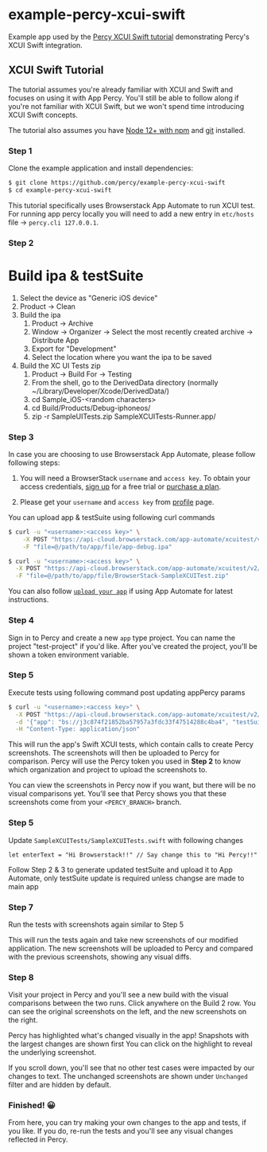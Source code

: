 # example-percy-xcui-swift
Example app used by the [Percy XCUI Swift tutorial](https://docs.percy.io/v2-app/docs/xcui-for-swift) demonstrating Percy's XCUI Swift integration.

## XCUI Swift Tutorial

The tutorial assumes you're already familiar with XCUI and Swift and focuses on using it with App Percy. You'll still
be able to follow along if you're not familiar with XCUI Swift, but we won't
spend time introducing XCUI Swift concepts.


The tutorial also assumes you have [Node 12+ with
npm](https://nodejs.org/en/download/) and
[git](https://git-scm.com/book/en/v2/Getting-Started-Installing-Git) installed.

### Step 1

Clone the example application and install dependencies:

```bash
$ git clone https://github.com/percy/example-percy-xcui-swift
$ cd example-percy-xcui-swift
```

This tutorial specifically uses Browserstack App Automate to run XCUI test. For running app percy locally you will need to add a new entry in `etc/hosts` file -> `percy.cli 127.0.0.1`.

### Step 2
# Build ipa & testSuite

1. Select the device as "Generic iOS device"
2. Product -> Clean
3. Build the ipa
	1. Product -> Archive
	2. Window -> Organizer -> Select the most recently created archive -> Distribute App
	3. Export for "Development"
	4. Select the location where you want the ipa to be saved
4. Build the XC UI Tests zip
	1. Product -> Build For -> Testing
	2. From the shell, go to the DerivedData directory (normally ~/Library/Developer/Xcode/DerivedData/)
	3. cd Sample_iOS-&lt;random characters&gt;
	4. cd Build/Products/Debug-iphoneos/
	5. zip -r SampleUITests.zip SampleXCUITests-Runner.app/

### Step 3

In case you are choosing to use Browserstack App Automate, please follow following steps:

1. You will need a BrowserStack `username` and `access key`. To obtain your access credentials, [sign up](https://www.browserstack.com/users/sign_up?utm_campaign=Search-Brand-India&utm_source=google&utm_medium=cpc&utm_content=609922405128&utm_term=browserstack) for a free trial or [purchase a plan](https://www.browserstack.com/pricing).

2. Please get your `username` and `access key` from [profile](https://www.browserstack.com/accounts/profile) page.

You can upload app & testSuite using following curl commands
```bash
$ curl -u "<username>:<access key>" \
    -X POST "https://api-cloud.browserstack.com/app-automate/xcuitest/v2/app" \
    -F "file=@/path/to/app/file/app-debug.ipa"
```

```bash
$ curl -u "<username>:<access key>" \
  -X POST "https://api-cloud.browserstack.com/app-automate/xcuitest/v2/test-suite" \
  -F "file=@/path/to/app/file/BrowserStack-SampleXCUITest.zip"
```

You can also follow [`upload your app`](https://www.browserstack.com/docs/app-automate/xcuitest/getting-started#2-upload-your-app) if using App Automate for latest instructions.

### Step 4

Sign in to Percy and create a new `app` type project. You can name the project "test-project" if you'd like. After you've created the project, you'll be shown a token environment variable.

### Step 5

Execute tests using following command post updating appPercy params

```bash
$ curl -u "<username>:<access key>" \
  -X POST "https://api-cloud.browserstack.com/app-automate/xcuitest/v2/build" \
  -d '{"app": "bs://j3c874f21852ba57957a3fdc33f47514288c4ba4", "testSuite": "bs://f7c874f21852ba57957a3fdc33f47514288c4ba4",  "devices": ["iPhone 11-13"], "appPercy": {"PERCY_TOKEN": "<TOKEN>", "env": {"PERCY_BRANCH": "test"}}}' \
  -H "Content-Type: application/json" 
```


This will run the app's Swift XCUI tests, which contain calls to create Percy screenshots. The screenshots
will then be uploaded to Percy for comparison. Percy will use the Percy token you used in **Step 2**
to know which organization and project to upload the screenshots to.

You can view the screenshots in Percy now if you want, but there will be no visual comparisons
yet. You'll see that Percy shows you that these screenshots come from your `<PERCY_BRANCH>` branch.

### Step 5

Update `SampleXCUITests/SampleXCUITests.swift` with following changes

```
let enterText = "Hi Browserstack!!" // Say change this to "Hi Percy!!"
```
Follow Step 2 & 3 to generate updated testSuite and upload it to App Automate, only testSuite update is required unless changse are made to main app

### Step 7

Run the tests with screenshots again similar to Step 5

This will run the tests again and take new screenshots of our modified application. The new screenshots
will be uploaded to Percy and compared with the previous screenshots, showing any visual diffs.

### Step 8

Visit your project in Percy and you'll see a new build with the visual comparisons between the two
runs. Click anywhere on the Build 2 row. You can see the original screenshots on the left, and the new
screenshots on the right.

Percy has highlighted what's changed visually in the app! Snapshots with the largest changes are
shown first You can click on the highlight to reveal the underlying screenshot.

If you scroll down, you'll see that no other test cases were impacted by our changes to text. 
The unchanged screenshots are shown under `Unchanged` filter and are hidden by default.

### Finished! 😀

From here, you can try making your own changes to the app and tests, if you like. If you do, re-run
the tests and you'll see any visual changes reflected in Percy.
